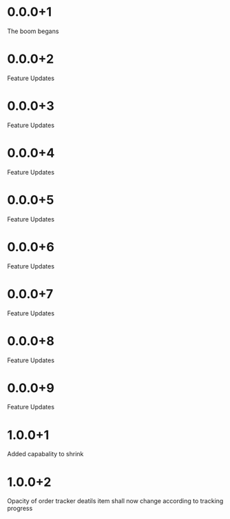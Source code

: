 # 0.0.0+1

The boom begans

# 0.0.0+2

Feature Updates

# 0.0.0+3

Feature Updates

# 0.0.0+4

Feature Updates

# 0.0.0+5

Feature Updates

# 0.0.0+6

Feature Updates

# 0.0.0+7

Feature Updates

# 0.0.0+8

Feature Updates

# 0.0.0+9

Feature Updates

# 1.0.0+1

Added capabality to shrink

# 1.0.0+2

Opacity of order tracker deatils item shall now change according to tracking progress
